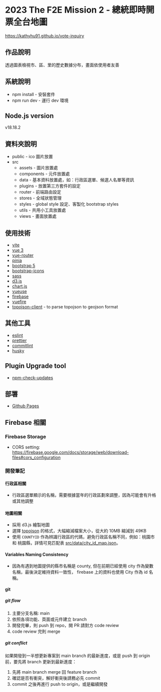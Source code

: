 # 2023 The F2E Mission 2 - 總統即時開票全台地圖

https://kathyhu91.github.io/vote-inquiry

## 作品說明

透過圖表檢視市、區、里的歷史數據分布，畫面依使用者友善

## 系統說明

- npm install - 安裝套件
- npm run dev - 運行 dev 環境

## Node.js version

v18.18.2

## 資料夾說明

- public - ico 圖片放置
- src
  - assets - 圖片放置處
  - components - 元件放置處
  - data - 基本資料放置處，如：行政區選單、候選人名單等資訊
  - plugins - 放置第三方套件的設定
  - router - 前端路由設定
  - stores - 全域狀態管理
  - styles - global style 設定、客製化 bootstrap styles
  - utils - 共用小工具放置處
  - views - 畫面放置處

## 使用技術

- [vite](https://vitejs.dev/)
- [vue 3](https://vuejs.org/)
- [vue-router](https://router.vuejs.org/)
- [pinia](https://pinia.vuejs.org/)
- [bootstrap 5](https://getbootstrap.com/)
- [bootstrap-icons](https://icons.getbootstrap.com/)
- [sass](https://sass-lang.com/)
- [d3.js](https://d3js.org/)
- [chart.js](https://www.chartjs.org/)
- [vueuse](https://vueuse.org/)
- [firebase](https://firebase.google.com/)
- [vuefire](https://vuefire.vuejs.org/)
- [topojson-client](https://github.com/topojson/topojson) - to parse topojson to geojson format

## 其他工具

- [eslint](https://eslint.org/)
- [prettier](https://prettier.io/)
- [commitlint](https://github.com/conventional-changelog/commitlint)
- [husky](https://typicode.github.io/husky/)

## Plugin Upgrade tool

- [npm-check-updates](https://www.npmjs.com/package/npm-check-updates)

## 部署

- [Github Pages](https://vitejs.dev/guide/static-deploy.html#github-pages)

## Firebase 相關

### Firebase Storage

- CORS setting: <https://firebase.google.com/docs/storage/web/download-files#cors_configuration>

### 開發筆記

#### 行政區相關

- 行政區選單顯示的名稱，需要根據當年的行政區劃來調整，因為可能會有升格或其他調整

#### 地圖相關

- 採用 d3.js 繪製地圖
- 選擇 [topojson](src/data/tw-topo.json) 的格式，大幅縮減檔案大小，從大約 10MB 縮減到 49KB
- 使用 `COUNTYID` 作為辨識行政區的代碼，避免行政區名稱不同，例如：桃園市 和 桃園縣，詳情可見匹配表 [src/data/city_id_map.json](src/data/city_id_map.json)。

#### Variables Naming Consistency

- 因為有遇到地圖提供的縣市名稱是 county, 但在前期已經使用 city 作為變數名稱，最後決定維持資料一致性， firebase 上的資料也使用 City 作為 id 名稱。

#### git

##### git flow

1. 主要分支名稱: main
2. 依照各項功能、頁面或元件建立 branch
3. 開發完畢，則 push 到 repo，開 PR 請對方 code review
4. code review 完則 merge

##### git conflict

如果開發到一半想更新專案到 main branch 的最新進度，或是 push 到 origin 前，要先將 branch 更新到最新進度：

1. 先將 main branch merge 回 feature branch
2. 確認是否有衝突，解好衝突後請務必先 commit
3. commit 之後再進行 push to origin，或是繼續開發
